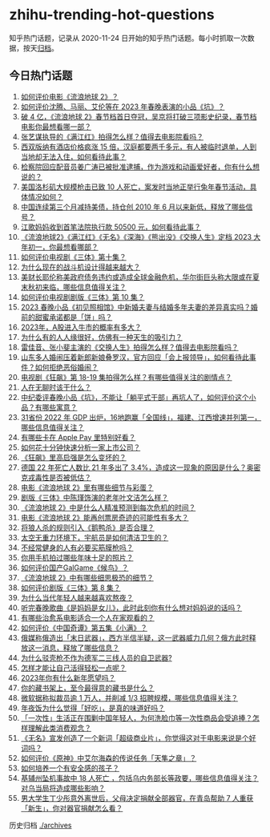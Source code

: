# zhihu-trending-hot-questions

知乎热门话题，记录从 2020-11-24
日开始的知乎热门话题。每小时抓取一次数据，按天[归档](./archives)。

## 今日热门话题

<!-- BEGIN -->
<!-- 最后更新时间 Mon Jan 23 2023 01:00:39 GMT+0800 (China Standard Time) -->

1. [如何评价电影《流浪地球 2》？](https://www.zhihu.com/question/578256937)
1. [如何评价沈腾、马丽、艾伦等在 2023 年春晚表演的小品《坑》？](https://www.zhihu.com/question/579929925)
1. [破 4 亿，《流浪地球 2》春节档首日夺冠，吴京将打破三项影史纪录，春节档电影你最想看哪一部？](https://www.zhihu.com/question/579959074)
1. [张艺谋执导的《满江红》拍得怎么样？值得去电影院看吗？](https://www.zhihu.com/question/580020514)
1. [西双版纳有酒店价格疯涨 15 倍，汉庭都要两千多元，有人被临时退单，人到当地却无法入住，如何看待此事？](https://www.zhihu.com/question/579966387)
1. [检察院回应配音员姜广涛已被批准逮捕，作为游戏和动画爱好者，你有什么想说的？](https://www.zhihu.com/question/579728765)
1. [美国洛杉矶大规模枪击已致 10 人死亡，案发时当地正举行兔年春节活动，具体情况如何？](https://www.zhihu.com/question/580059000)
1. [中国连续第三个月减持美债，持仓创 2010 年 6 月以来新低，释放了哪些信号？](https://www.zhihu.com/question/579519759)
1. [江歌妈妈收到首笔法院执行款 50500 元，如何看待此事？](https://www.zhihu.com/question/579787767)
1. [《流浪地球2》《满江红》《无名》《深海》《熊出没》《交换人生》定档 2023 大年初一，你最想看哪部？](https://www.zhihu.com/question/576459203)
1. [如何评价电视剧《三体》第十集？](https://www.zhihu.com/question/579662019)
1. [为什么现在的战斗机设计得越来越大？](https://www.zhihu.com/question/579771475)
1. [美财长耶伦称美政府债务违约或造成全球金融危机，华尔街巨头称大限或在夏末秋初来临，哪些信息值得关注？](https://www.zhihu.com/question/580059324)
1. [如何评价电视剧剧版《三体》第 10 集？](https://www.zhihu.com/question/579713243)
1. [2023 春晚小品《初见照相馆》中新婚夫妻与结婚多年夫妻的差异真实吗？婚前的甜蜜承诺都是「饼」吗？](https://www.zhihu.com/question/579925067)
1. [2023年，A股进入牛市的概率有多大？](https://www.zhihu.com/question/577743603)
1. [为什么有的人人缘很好，仿佛有一种天生的吸引力？](https://www.zhihu.com/question/22940926)
1. [雷佳音、张小斐主演的《交换人生》拍得怎么样？值得去电影院看吗？](https://www.zhihu.com/question/576643020)
1. [山东多人婚闹压着新郎新娘叠罗汉，官方回应「会上报领导」，如何看待此事件？如何拒绝恶俗婚闹？](https://www.zhihu.com/question/579683878)
1. [电视剧《狂飙》第 18-19 集拍得怎么样？有哪些值得关注的剧情点？](https://www.zhihu.com/question/580056129)
1. [人在无聊时该干什么？](https://www.zhihu.com/question/53488699)
1. [中纪委评春晚小品《坑》，不能让「躺平式干部」再坑人了，如何评价这个小品？有哪些寓意？](https://www.zhihu.com/question/579946464)
1. [31省份 2022 年 GDP 出炉，16地跑赢「全国线」，福建、江西增速并列第一，哪些信息值得关注？](https://www.zhihu.com/question/579909943)
1. [有哪些卡在 Apple Pay 里特别好看？](https://www.zhihu.com/question/42235377)
1. [如何花十分钟快速分析一家上市公司？](https://www.zhihu.com/question/543193716)
1. [《狂飙》里高启强是怎么变坏的？](https://www.zhihu.com/question/579021290)
1. [德国 22 年死亡人数比 21 年多出了 3.4%，造成这一现象的原因是什么？奥密克戎毒性是否被低估？](https://www.zhihu.com/question/578516316)
1. [电影《流浪地球 2》里有哪些细节与彩蛋？](https://www.zhihu.com/question/580036968)
1. [剧版《三体》中陈瑾饰演的老年叶文洁怎么样？](https://www.zhihu.com/question/578880616)
1. [《流浪地球 2》中是什么人精准预测到每次危机的时间？](https://www.zhihu.com/question/580031530)
1. [电影《流浪地球 2》能再创票房奇迹的可能性有多大？](https://www.zhihu.com/question/577753122)
1. [将狼人杀的规则引入《鹅鸭杀》是否合理？](https://www.zhihu.com/question/578905334)
1. [太空无重力环境下，宇航员是如何清洁卫生的？](https://www.zhihu.com/question/577869026)
1. [不经常健身的人有必要买筋膜枪吗？](https://www.zhihu.com/question/552564106)
1. [你用手机拍过哪些年味十足的照片？](https://www.zhihu.com/question/580044657)
1. [如何评价国产GalGame《候鸟》？](https://www.zhihu.com/question/578262376)
1. [《流浪地球 2》中有哪些细思极恐的细节？](https://www.zhihu.com/question/579842173)
1. [如何评价剧版《三体》第 8 集？](https://www.zhihu.com/question/579254626)
1. [为什么当代年轻人越来越喜欢熬夜？](https://www.zhihu.com/question/338576747)
1. [听完春晚歌曲《是妈妈是女儿》，此时此刻你有什么想对妈妈说的话吗？](https://www.zhihu.com/question/579931570)
1. [有哪些治愈系电影适合一个人在家观看的？](https://www.zhihu.com/question/576377290)
1. [如何评价《中国奇谭》第五集《小满》？](https://www.zhihu.com/question/578842314)
1. [俄媒称俄造出「末日武器」，西方半信半疑，这一武器威力几何？俄方此时释放这一消息，释放了哪些信息？](https://www.zhihu.com/question/579378057)
1. [为什么驳壳枪不作为德军二三线人员的自卫武器?](https://www.zhihu.com/question/561360382)
1. [怎样才能让自己活得轻松一点呢？](https://www.zhihu.com/question/480803314)
1. [2023年你有什么新年愿望吗？](https://www.zhihu.com/question/580043782)
1. [你的藏书架上，至今最得意的藏书是什么？](https://www.zhihu.com/question/456543158)
1. [微软据称拟裁员逾 1 万人，并削减 1/3 招聘规模，哪些信息值得关注？](https://www.zhihu.com/question/579319650)
1. [年夜饭为什么觉得「好吃」，是真的味道好吗？](https://www.zhihu.com/question/579234234)
1. [「一次性」生活正在围剿中国年轻人，为何洗脸巾等一次性商品会受追捧？怎样理解此类消费观念？](https://www.zhihu.com/question/579603503)
1. [《无名》宣发创造了一个新词「超级商业片」，你觉得这对于电影来说是个好词吗？](https://www.zhihu.com/question/577308550)
1. [如何评价《原神》中艾尔海森的传说任务「天隼之章」？](https://www.zhihu.com/question/579341423)
1. [如何培养一个有安全感的孩子？](https://www.zhihu.com/question/572115143)
1. [基辅州坠机事故中 18 人死亡 ，包括乌内务部长等政要，哪些信息值得关注？对乌当局将造成哪些影响？](https://www.zhihu.com/question/579419205)
1. [男大学生丁少彤意外离世后，父母决定捐献全部器官，在青岛帮助 7 人重获「新生」，你对器官捐献怎么看？](https://www.zhihu.com/question/579242177)

<!-- END -->

历史归档 [./archives](./archives)
